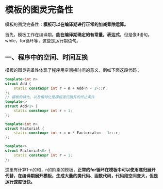 # 模板的图灵完备性

模板的图灵完备性：**模板可以在编译期进行正常的加减乘除运算。**

首先，模板工作在编译期，**能在编译期确定的有常量，表达式**，但是像if语句，while，for循环等，这些是运行期语句。



## 一、程序中的空间、时间互换

模板的图灵完备性体现了程序用空间换时间的意义，例如下面这段代码：

```c++
template<int n>
struct Add {
    static constexpr int r = n + Add<n - 1>::r;
};
// 模板的特化，以及偏特化是模板递归展开的终止条件
template<>
struct Add<1> {
    static constexpr int r = 1;
};

template<int n>
struct Factorial {
    static constexpr int r = n * Factorial<n - 1>::r;   
};

template<>
struct Factorial<0> {
    static constexpr int r = 1;
};
```

这里有计算1-n的和，n的阶乘的模板，**正常的for循环在模板中可以使用递归展开代替，在编译期展开模板，生成大量的类代码、函数代码，代码段空间变大，但是运行速度很快。**



